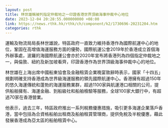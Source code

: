```yaml
---
layout: post
title: 林世雄稱被列指定仲裁地之一印證香港世界頂級海事仲裁中心地位
date: 2023-12-04 20:28:55.000000000 +08:00
link: https://news.rthk.hk/rthk/ch/component/k2/1730696-20231204.htm
categories: rthk
---
```


運輸及物流局局長林世雄說，特區政府一直致力維持香港作為國際航運中心的地位，鞏固在高增值海運服務方面的優勢，國際航運公會2019年於香港成立首個海外辦事處，波羅的海國際航運公會亦於2020年宣布將香港列為四個指定仲裁地之一，與倫敦、紐約及新加坡看齊，印證香港作為世界頂級海事仲裁中心的地位。

林世雄在上海出席中國船東協會及金融租賃企業晚宴致辭時表示，國家「十四五」規劃明確支持香港成為世界級海運服務的領先國際航運中心。香港擁有超過150年的悠久海運傳統和蓬勃的海運服務業群，超過1100家與航運港口相關的公司，提供船舶擁有、海運金融、到船級社和船舶檢驗等服務，全球100家大銀行中，有超過70家在香港營業。

他表示，過去三年，特區政府推出一系列稅務優惠措施，吸引更多海運企業落戶香港，當中包括為合資格船舶出租商及船舶租賃管理商，提供免稅及半稅優惠，藉此發展香港成為亞太區的船舶租賃中心。
